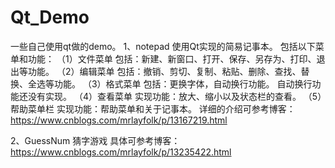 # Qt_Demo
一些自己使用qt做的demo。
1、notepad
使用Qt实现的简易记事本。
包括以下菜单和功能：
（1）文件菜单
包括：新建、新窗口、打开、保存、另存为、打印、退出等功能。
（2）编辑菜单
包括：撤销、剪切、复制、粘贴、删除、查找、替换、全选等功能。
（3）格式菜单
包括：更换字体，自动换行功能。
自动换行功能还没有实现。
（4）查看菜单
实现功能：放大、缩小以及状态栏的查看。
（5）帮助菜单栏
实现功能：帮助菜单和关于记事本。
详细的介绍可参考博客：https://www.cnblogs.com/mrlayfolk/p/13167219.html

2、GuessNum
猜字游戏
具体可参考博客：https://www.cnblogs.com/mrlayfolk/p/13235422.html